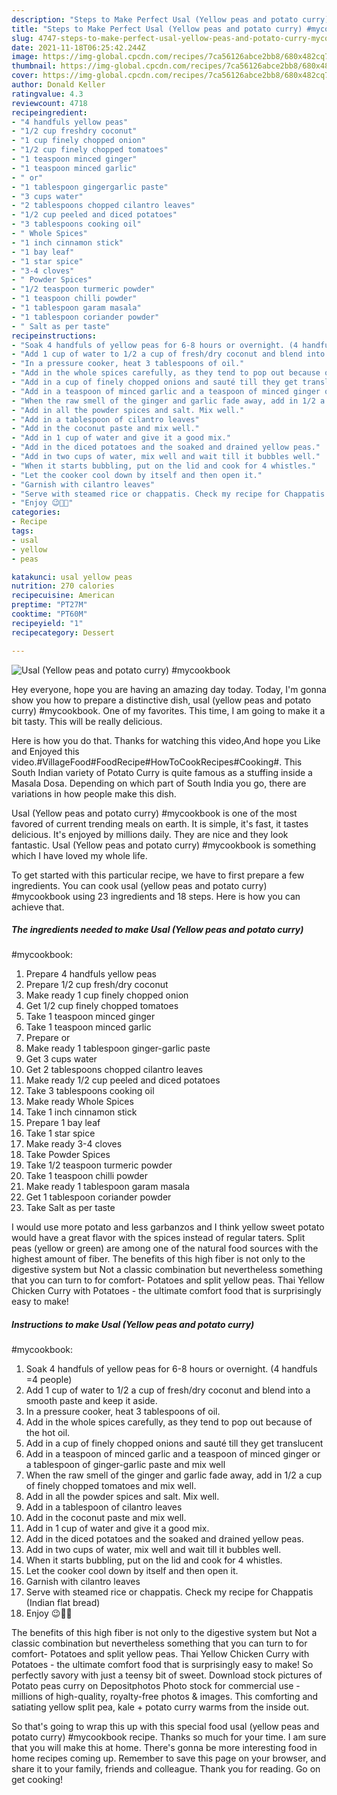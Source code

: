 ```yaml
---
description: "Steps to Make Perfect Usal (Yellow peas and potato curry) #mycookbook"
title: "Steps to Make Perfect Usal (Yellow peas and potato curry) #mycookbook"
slug: 4747-steps-to-make-perfect-usal-yellow-peas-and-potato-curry-mycookbook
date: 2021-11-18T06:25:42.244Z
image: https://img-global.cpcdn.com/recipes/7ca56126abce2bb8/680x482cq70/usal-yellow-peas-and-potato-curry-mycookbook-recipe-main-photo.jpg
thumbnail: https://img-global.cpcdn.com/recipes/7ca56126abce2bb8/680x482cq70/usal-yellow-peas-and-potato-curry-mycookbook-recipe-main-photo.jpg
cover: https://img-global.cpcdn.com/recipes/7ca56126abce2bb8/680x482cq70/usal-yellow-peas-and-potato-curry-mycookbook-recipe-main-photo.jpg
author: Donald Keller
ratingvalue: 4.3
reviewcount: 4718
recipeingredient:
- "4 handfuls yellow peas"
- "1/2 cup freshdry coconut"
- "1 cup finely chopped onion"
- "1/2 cup finely chopped tomatoes"
- "1 teaspoon minced ginger"
- "1 teaspoon minced garlic"
- " or"
- "1 tablespoon gingergarlic paste"
- "3 cups water"
- "2 tablespoons chopped cilantro leaves"
- "1/2 cup peeled and diced potatoes"
- "3 tablespoons cooking oil"
- " Whole Spices"
- "1 inch cinnamon stick"
- "1 bay leaf"
- "1 star spice"
- "3-4 cloves"
- " Powder Spices"
- "1/2 teaspoon turmeric powder"
- "1 teaspoon chilli powder"
- "1 tablespoon garam masala"
- "1 tablespoon coriander powder"
- " Salt as per taste"
recipeinstructions:
- "Soak 4 handfuls of yellow peas for 6-8 hours or overnight. (4 handfuls =4 people)"
- "Add 1 cup of water to 1/2 a cup of fresh/dry coconut and blend into a smooth paste and keep it aside."
- "In a pressure cooker, heat 3 tablespoons of oil."
- "Add in the whole spices carefully, as they tend to pop out because of the hot oil."
- "Add in a cup of finely chopped onions and sauté till they get translucent"
- "Add in a teaspoon of minced garlic and a teaspoon of minced ginger or a tablespoon of ginger-garlic paste and mix well"
- "When the raw smell of the ginger and garlic fade away, add in 1/2 a cup of finely chopped tomatoes and mix well."
- "Add in all the powder spices and salt. Mix well."
- "Add in a tablespoon of cilantro leaves"
- "Add in the coconut paste and mix well."
- "Add in 1 cup of water and give it a good mix."
- "Add in the diced potatoes and the soaked and drained yellow peas."
- "Add in two cups of water, mix well and wait till it bubbles well."
- "When it starts bubbling, put on the lid and cook for 4 whistles."
- "Let the cooker cool down by itself and then open it."
- "Garnish with cilantro leaves"
- "Serve with steamed rice or chappatis. Check my recipe for Chappatis (Indian flat bread)"
- "Enjoy 😉👍🏻"
categories:
- Recipe
tags:
- usal
- yellow
- peas

katakunci: usal yellow peas 
nutrition: 270 calories
recipecuisine: American
preptime: "PT27M"
cooktime: "PT60M"
recipeyield: "1"
recipecategory: Dessert

---
```



![Usal (Yellow peas and potato curry)
#mycookbook](https://img-global.cpcdn.com/recipes/7ca56126abce2bb8/680x482cq70/usal-yellow-peas-and-potato-curry-mycookbook-recipe-main-photo.jpg)

Hey everyone, hope you are having an amazing day today. Today, I'm gonna show you how to prepare a distinctive dish, usal (yellow peas and potato curry)
#mycookbook. One of my favorites. This time, I am going to make it a bit tasty. This will be really delicious.

Here is how you do that. Thanks for watching this video,And hope you Like and Enjoyed this video.#VillageFood#FoodRecipe#HowToCookRecipes#Cooking#. This South Indian variety of Potato Curry is quite famous as a stuffing inside a Masala Dosa. Depending on which part of South India you go, there are variations in how people make this dish.

Usal (Yellow peas and potato curry)
#mycookbook is one of the most favored of current trending meals on earth. It is simple, it's fast, it tastes delicious. It's enjoyed by millions daily. They are nice and they look fantastic. Usal (Yellow peas and potato curry)
#mycookbook is something which I have loved my whole life.


To get started with this particular recipe, we have to first prepare a few ingredients. You can cook usal (yellow peas and potato curry)
#mycookbook using 23 ingredients and 18 steps. Here is how you can achieve that.

<!--inarticleads1-->

##### The ingredients needed to make Usal (Yellow peas and potato curry)
#mycookbook:

1. Prepare 4 handfuls yellow peas
1. Prepare 1/2 cup fresh/dry coconut
1. Make ready 1 cup finely chopped onion
1. Get 1/2 cup finely chopped tomatoes
1. Take 1 teaspoon minced ginger
1. Take 1 teaspoon minced garlic
1. Prepare  or
1. Make ready 1 tablespoon ginger-garlic paste
1. Get 3 cups water
1. Get 2 tablespoons chopped cilantro leaves
1. Make ready 1/2 cup peeled and diced potatoes
1. Take 3 tablespoons cooking oil
1. Make ready  Whole Spices
1. Take 1 inch cinnamon stick
1. Prepare 1 bay leaf
1. Take 1 star spice
1. Make ready 3-4 cloves
1. Take  Powder Spices
1. Take 1/2 teaspoon turmeric powder
1. Take 1 teaspoon chilli powder
1. Make ready 1 tablespoon garam masala
1. Get 1 tablespoon coriander powder
1. Take  Salt as per taste


I would use more potato and less garbanzos and I think yellow sweet potato would have a great flavor with the spices instead of regular taters. Split peas (yellow or green) are among one of the natural food sources with the highest amount of fiber. The benefits of this high fiber is not only to the digestive system but Not a classic combination but nevertheless something that you can turn to for comfort- Potatoes and split yellow peas. Thai Yellow Chicken Curry with Potatoes - the ultimate comfort food that is surprisingly easy to make! 

<!--inarticleads2-->

##### Instructions to make Usal (Yellow peas and potato curry)
#mycookbook:

1. Soak 4 handfuls of yellow peas for 6-8 hours or overnight. (4 handfuls =4 people)
1. Add 1 cup of water to 1/2 a cup of fresh/dry coconut and blend into a smooth paste and keep it aside.
1. In a pressure cooker, heat 3 tablespoons of oil.
1. Add in the whole spices carefully, as they tend to pop out because of the hot oil.
1. Add in a cup of finely chopped onions and sauté till they get translucent
1. Add in a teaspoon of minced garlic and a teaspoon of minced ginger or a tablespoon of ginger-garlic paste and mix well
1. When the raw smell of the ginger and garlic fade away, add in 1/2 a cup of finely chopped tomatoes and mix well.
1. Add in all the powder spices and salt. Mix well.
1. Add in a tablespoon of cilantro leaves
1. Add in the coconut paste and mix well.
1. Add in 1 cup of water and give it a good mix.
1. Add in the diced potatoes and the soaked and drained yellow peas.
1. Add in two cups of water, mix well and wait till it bubbles well.
1. When it starts bubbling, put on the lid and cook for 4 whistles.
1. Let the cooker cool down by itself and then open it.
1. Garnish with cilantro leaves
1. Serve with steamed rice or chappatis. Check my recipe for Chappatis (Indian flat bread)
1. Enjoy 😉👍🏻


The benefits of this high fiber is not only to the digestive system but Not a classic combination but nevertheless something that you can turn to for comfort- Potatoes and split yellow peas. Thai Yellow Chicken Curry with Potatoes - the ultimate comfort food that is surprisingly easy to make! So perfectly savory with just a teensy bit of sweet. Download stock pictures of Potato peas curry on Depositphotos Photo stock for commercial use - millions of high-quality, royalty-free photos &amp; images. This comforting and satiating yellow split pea, kale + potato curry warms from the inside out. 

So that's going to wrap this up with this special food usal (yellow peas and potato curry)
#mycookbook recipe. Thanks so much for your time. I am sure that you will make this at home. There's gonna be more interesting food in home recipes coming up. Remember to save this page on your browser, and share it to your family, friends and colleague. Thank you for reading. Go on get cooking!
